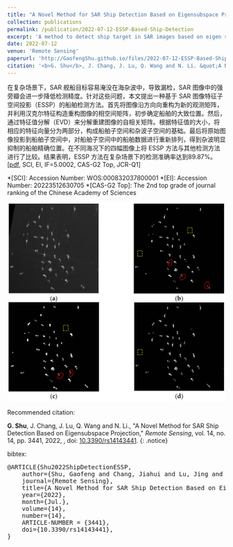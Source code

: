 ```yaml
---
title: "A Novel Method for SAR Ship Detection Based on Eigensubspace Projection"
collection: publications
permalink: /publication/2022-07-12-ESSP-Based-Ship-Detection
excerpt: 'A method to detect ship target in SAR images based on eigen subspace projection.'
date: 2022-07-12
venue: 'Remote Sensing'
paperurl: 'http://GaofengShu.github.io/files/2022-07-12-ESSP-Based-Ship-Detection.pdf'
citation: '<b>G. Shu</b>, J. Chang, J. Lu, Q. Wang and N. Li. &quot;A Novel Method for SAR Ship Detection Based on Eigensubspace Projection&quot;. <i>Remote Sensing</i>. 2022, 14, 14.'
---
```


在复杂场景下，SAR 舰船目标容易淹没在海杂波中，导致漏检，SAR 图像中的强旁瓣会进一步降低检测精度。针对这些问题，本文提出一种基于 SAR 图像特征子空间投影（ESSP）的船舶检测方法。首先将图像沿方向向重构为新的观测矩阵，并利用汉克尔特征构造重构图像的相空间矩阵，初步确定船舶的大致位置。然后，通过特征值分解（EVD）来分解重建图像的自相关矩阵。根据特征值的大小，将相应的特征向量分为两部分，构成船舶子空间和杂波子空间的基础。最后将原始图像投影到船舶子空间中，对船舶子空间中的船舶数据进行重新排列，得到杂波明显抑制的船舶精确位置。在不同海况下的四幅图像上将 ESSP 方法与其他检测方法进行了比较。结果表明，ESSP 方法在复杂场景下的检测准确率达到89.87%。\[[pdf](http://GaofengShu.github.io/files/2022-07-12-ESSP-Based-Ship-Detection.pdf), SCI, EI, IF=5.0002, CAS-G2 Top, JCR-Q1\]

*[SCI]: Accession Number: WOS:000832037800001
*[EI]: Accession Number: 20223512630705
*[CAS-G2 Top]: The 2nd top grade of journal ranking of the Chinese Academy of Sciences

<img src='/images/pubsImages/ESSPBasedShipDetection.jpg'>

Recommended citation:

**G. Shu**, J. Chang, J. Lu, Q. Wang and N. Li., "A Novel Method for SAR Ship Detection Based on Eigensubspace Projection," *Remote Sensing*, vol. 14, no. 14, pp. 3441, 2022, , doi: [10.3390/rs14143441](10.3390/rs14143441).
{: .notice}

bibtex: 

<pre>
@ARTICLE{Shu2022ShipDetectionESSP,
    author={Shu, Gaofeng and Chang, Jiahui and Lu, Jing and Wang, Qing and Li, Ning},
    journal={Remote Sensing},
    title={A Novel Method for SAR Ship Detection Based on Eigensubspace Projection},
    year={2022},
    month={Jul.},
    volume={14},
    number={14},
    ARTICLE-NUMBER = {3441},
    doi={10.3390/rs14143441},
}
</pre>
